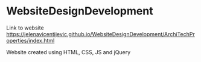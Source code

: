 # WebsiteDesignDevelopment

Link to website https://jelenavicentijevic.github.io/WebsiteDesignDevelopment/ArchiTechProperties/index.html

Website created using HTML, CSS, JS and jQuery
